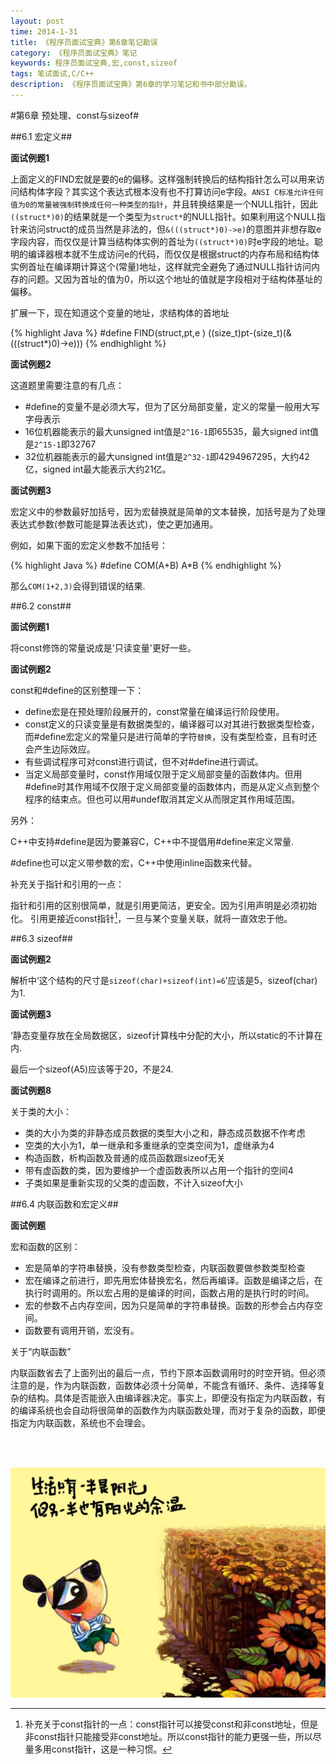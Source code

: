 ```yaml
---
layout: post
time: 2014-1-31
title: 《程序员面试宝典》第6章笔记勘误
category: 《程序员面试宝典》笔记
keywords: 程序员面试宝典,宏,const,sizeof
tags: 笔试面试,C/C++
description: 《程序员面试宝典》第6章的学习笔记和书中部分勘误。
---
```


#第6章 预处理、const与sizeof#

##6.1 宏定义##

**面试例题1**

上面定义的FIND宏就是要的e的偏移。这样强制转换后的结构指针怎么可以用来访问结构体字段？其实这个表达式根本没有也不打算访问e字段。`ANSI C标准允许任何值为0的常量被强制转换成任何一种类型的指针`，并且转换结果是一个NULL指针，因此`((struct*)0)`的结果就是一个类型为`struct*`的NULL指针。如果利用这个NULL指针来访问struct的成员当然是非法的，但`&(((struct*)0)->e)`的意图并非想存取e字段内容，而仅仅是计算当结构体实例的首址为`((struct*)0)`时e字段的地址。聪明的编译器根本就不生成访问e的代码，而仅仅是根据struct的内存布局和结构体实例首址在编译期计算这个(常量)地址，这样就完全避免了通过NULL指针访问内存的问题。又因为首址的值为0，所以这个地址的值就是字段相对于结构体基址的偏移。

扩展一下，现在知道这个变量的地址，求结构体的首地址

{% highlight Java %}
#define FIND(struct,pt,e ) ((size_t)pt-(size_t)(&(((struct*)0)->e)))
{% endhighlight %}

**面试例题2**

这道题里需要注意的有几点：

+ \#define的变量不是必须大写，但为了区分局部变量，定义的常量一般用大写字母表示
+ 16位机器能表示的最大unsigned int值是`2^16-1`即65535，最大signed int值是`2^15-1`即32767
+ 32位机器能表示的最大unsigned int值是`2^32-1`即4294967295，大约42亿，signed int最大能表示大约21亿。

**面试例题3**

宏定义中的参数最好加括号，因为宏替换就是简单的文本替换，加括号是为了处理表达式参数(参数可能是算法表达式)，使之更加通用。

例如，如果下面的宏定义参数不加括号：

{% highlight Java %}
#define COM(A+B) A*B
{% endhighlight %}

那么`COM(1+2,3)`会得到错误的结果.

##6.2 const##

**面试例题1**

将const修饰的常量说成是'只读变量'更好一些。

**面试例题2**

const和\#define的区别整理一下：

+ define宏是在预处理阶段展开的，const常量在编译运行阶段使用。
+ const定义的只读变量是有数据类型的，编译器可以对其进行数据类型检查，而#define宏定义的常量只是进行简单的字符`替换`，没有类型检查，且有时还会产生边际效应。
+ 有些调试程序可对const进行调试，但不对#define进行调试。
+ 当定义局部变量时，const作用域仅限于定义局部变量的函数体内。但用#define时其作用域不仅限于定义局部变量的函数体内，而是从定义点到整个程序的结束点。但也可以用#undef取消其定义从而限定其作用域范围。

另外：

C++中支持\#define是因为要兼容C，C++中不提倡用\#define来定义常量.

\#define也可以定义带参数的宏，C++中使用inline函数来代替。

补充关于指针和引用的一点：

指针和引用的区别很简单，就是引用更简洁，更安全。因为引用声明是必须初始化。 引用更接近const指针[^1]，一旦与某个变量关联，就将一直效忠于他。

[^1]: 补充关于const指针的一点：const指针可以接受const和非const地址，但是非const指针只能接受非const地址。所以const指针的能力更强一些，所以尽量多用const指针，这是一种习惯。

##6.3 sizeof##

**面试例题2**

解析中‘这个结构的尺寸是`sizeof(char)+sizeof(int)=6`’应该是5，sizeof(char)为1.

**面试例题3**

‘静态变量存放在全局数据区，sizeof计算栈中分配的大小，所以static的不计算在内.

最后一个sizeof(A5)应该等于20，不是24.

**面试例题8**

关于类的大小：

+ 类的大小为类的非静态成员数据的类型大小之和，静态成员数据不作考虑
+ 空类的大小为1，单一继承和多重继承的空类空间为1，虚继承为4
+ 构造函数，析构函数及普通的成员函数跟sizeof无关
+ 带有虚函数的类，因为要维护一个虚函数表所以占用一个指针的空间4
+ 子类如果是重新实现的父类的虚函数，不计入sizeof大小

##6.4 内联函数和宏定义##

**面试例题**

宏和函数的区别：

+ 宏是简单的字符串替换，没有参数类型检查，内联函数要做参数类型检查
+ 宏在编译之前进行，即先用宏体替换宏名，然后再编译。函数是编译之后，在执行时调用的。所以宏占用的是编译的时间，函数占用的是执行时的时间。
+ 宏的参数不占内存空间，因为只是简单的字符串替换。函数的形参会占内存空间。
+ 函数要有调用开销，宏没有。

关于“内联函数”

内联函数省去了上面列出的最后一点，节约下原本函数调用时的时空开销。但必须注意的是，作为内联函数，函数体必须十分简单，不能含有循环、条件、选择等复杂的结构。具体是否能嵌入由编译器决定。事实上，即便没有指定为内联函数，有的编译系统也会自动将很简单的函数作为内联函数处理，而对于复杂的函数，即便指定为内联函数，系统也不会理会。

<br></br>

![img](/assets/image/daodao/1.jpg)
